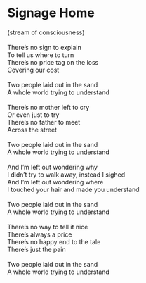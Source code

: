 # Signage Home

(stream of consciousness) \
\
There’s no sign to explain\
To tell us where to turn\
There’s no price tag on the loss\
Covering our cost\
\
Two people laid out in the sand\
A whole world trying to understand\
\
There’s no mother left to cry\
Or even just to try\
There’s no father to meet\
Across the street\
\
Two people laid out in the sand\
A whole world trying to understand\
\
And I’m left out wondering why\
I didn’t try to walk away, instead I sighed\
And I’m left out wondering where\
I touched your hair and made you understand\
\
Two people laid out in the sand\
A whole world trying to understand\
\
There’s no way to tell it nice\
There’s always a price\
There’s no happy end to the tale\
There’s just the pain\
\
Two people laid out in the sand\
A whole world trying to understand
